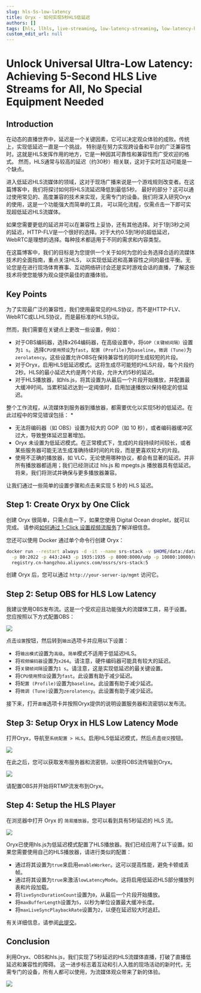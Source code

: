 ```yaml
---
slug: hls-5s-low-latency
title: Oryx - 如何实现5秒HLS低延迟
authors: []
tags: [hls, llhls, live-streaming, low-latency-streaming, low-latency-hls]
custom_edit_url: null
---
```


# Unlock Universal Ultra-Low Latency: Achieving 5-Second HLS Live Streams for All, No Special Equipment Needed

## Introduction

在动态的直播世界中，延迟是一个关键因素，它可以决定观众体验的成败。传统上，实现低延迟一直是一个挑战，
特别是在努力实现跨设备和平台的广泛兼容性时。这就是HLS发挥作用的地方，它是一种因其可靠性和兼容性而广受欢迎的格式。
然而，HLS通常与较高的延迟（约30秒）相关联，这对于实时互动可能是一个缺点。

<!--truncate-->

进入低延迟HLS流媒体的领域，这对于现场广播来说是一个游戏规则改变者。在这篇博客中，我们将探讨如何将HLS流延迟降低到最低5秒。
最好的部分？这可以通过使用常见的、高度兼容的技术来实现，无需专门的设备。我们将深入研究Oryx的使用，这是一个功能强大而简单的工具，
可以简化流程，仅需点击一下即可实现超低延迟HLS流媒体。

如果您需要更低的延迟并可以在兼容性上妥协，还有其他选择。对于1到3秒之间的延迟，HTTP-FLV是一个很好的选择。对于大约0.5到1秒的超低延迟，
WebRTC是理想的选择。每种技术都适用于不同的需求和内容类型。

在这篇博客中，我们的目标是为您提供一个关于如何为您的业务选择合适的流媒体技术的全面指南，重点关注HLS，
以实现低延迟和高兼容性之间的最佳平衡。无论您是在进行现场体育赛事、互动网络研讨会还是实时游戏会话的直播，了解这些技术将使您能够为观众提供最佳的直播体验。

## Key Points

为了实现最广泛的兼容性，我们使用最常见的HLS协议，而不是HTTP-FLV、WebRTC或LLHLS协议，而是最标准的HLS协议。

然而，我们需要在关键点上更改一些设置，例如：

* 对于OBS编码器，选择x264编码器，在高级设置中，将`GOP（关键帧间隔）`设置为`1 s`。选择`CPU使用预设`为`fast`，`配置 (Profile)`为`baseline`，`微调 (Tune)`为`zerolatency`。这些设置允许OBS在保持兼容性的同时生成较短的片段。
* 对于Oryx，启用HLS低延迟模式。这将生成尽可能短的HLS片段，每个片段约2秒。HLS的最小延迟大约是两个片段，允许大约5秒的延迟。
* 对于HLS播放器，如hls.js，将其设置为从最后一个片段开始播放，并配置最大缓冲时间。当累积延迟达到一定阈值时，启用加速播放以保持稳定的低延迟。

整个工作流程，从流媒体到服务器到播放器，都需要优化以实现5秒的低延迟。在此过程中的常见错误包括：
* 
* 无法将编码器（如 OBS）设置为较大的 GOP（如 10 秒），或者编码器缓冲区过大，导致整体延迟显著增加。
* Oryx 未设置为低延迟模式。在正常模式下，生成的片段持续时间较长，或者某些服务器可能无法生成准确持续时间的片段，而是更喜欢较大的片段。
* 使用不正确的播放器，如 VLC，无论使用哪种协议，都会有显著的延迟。并非所有播放器都适用；我们已经测试过 hls.js 和 mpegts.js 播放器具有低延迟。将来，我们将测试并确保与更多播放器兼容。

让我们通过一些简单的设置步骤和点击来实现 5 秒的 HLS 延迟。

## Step 1: Create Oryx by One Click

创建 Oryx 很简单，只需点击一下，如果您使用 Digital Ocean droplet，就可以完成。
请参阅[如何通过 1-Click 设置视频流服务](./2022-04-09-Oryx-Tutorial.md)了解详细信息。

您还可以使用 Docker 通过单个命令行创建 Oryx：

```bash
docker run --restart always -d -it --name srs-stack -v $HOME/data:/data \
  -p 80:2022 -p 443:2443 -p 1935:1935 -p 8000:8000/udp -p 10080:10080/udp \
  registry.cn-hangzhou.aliyuncs.com/ossrs/srs-stack:5
```

创建 Oryx 后，您可以通过 `http://your-server-ip/mgmt` 访问它。

## Step 2: Setup OBS for HLS Low Latency

我建议使用OBS发布流。这是一个受欢迎且功能强大的流媒体工具，易于设置。 您应按照以下方式配置OBS：

![](/img/blog-2024-01-06-11.png)

点击`设置`按钮，然后转到`输出`选项卡并应用以下设置：

* 将`输出模式`设置为`高级`。`简单`模式不适用于低延迟HLS。
* 将`视频编码器`设置为`x264`。请注意，硬件编码器可能具有较大的延迟。
* 将`关键帧间隔`设置为`1 s`。请注意，这是实现低延迟的最关键设置。
* 将`CPU使用预设`设置为`fast`。此设置有助于减少延迟。
* 将`配置 (Profile)`设置为`baseline`。此设置有助于减少延迟。
* 将`微调 (Tune)`设置为`zerolatency`。此设置有助于减少延迟。

接下来，打开`直播`选项卡并按照Oryx提供的说明设置服务器和流密钥以发布流。

## Step 3: Setup Oryx in HLS Low Latency Mode

打开Oryx，导航至`系统配置 > HLS`。启用HLS低延迟模式，然后点击`提交`按钮。

![](/img/blog-2024-01-06-12.png)

在此之后，您可以获取发布服务器和流密钥，以便将OBS流传输到Oryx。

![](/img/blog-2024-01-06-13.png)

请配置OBS并开始将RTMP流发布到Oryx。

## Step 4: Setup the HLS Player

在浏览器中打开 Oryx 的 `简易播放器`，您可以看到具有5秒延迟的 HLS 流。

![](/img/blog-2024-01-06-04.png)

Oryx已使用hls.js为低延迟模式配置了HLS播放器。我们已经应用了以下设置。如果您需要使用自己的HLS播放器，请进行类似的配置：

* 通过将其设置为`true`来启用`enableWorker`。这可以提高性能，避免卡顿或丢帧。
* 通过将其设置为`true`来激活`lowLatencyMode`。这将启用低延迟HLS部分播放列表和片段加载。
* 将`liveSyncDurationCount`设置为`0`，从最后一个片段开始播放。
* 将`maxBufferLength`设置为`5`，以秒为单位设置最大缓冲长度。
* 将`maxLiveSyncPlaybackRate`设置为`2`，以便在延迟较大时追赶。

有关详细信息，请参阅[此提交](https://github.com/ossrs/srs-stack/commit/a6b709f516da3c7f36f5c3c599142296148187ee#diff-06095ca53f7d88e4f592f1a432030f541adf2060cb2dfc6c4efd86cd9f074820R40)。

## Conclusion

利用Oryx、OBS和hls.js，我们实现了5秒延迟的HLS流媒体直播，打破了直播低延迟和兼容性的障碍。
这一进步标志着互动和引人入胜的现场活动的新时代，无需专门的设备，所有人都可以使用，为流媒体观众带来了新的体验。

![](https://ossrs.net/gif/v1/sls.gif?site=ossrs.net&path=/lts/blog-zh/2024-01-06-HLS-5s-Low-Latency)
